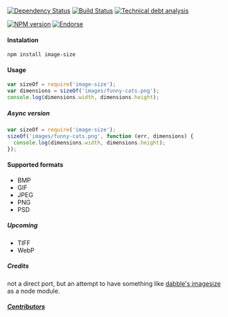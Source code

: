 
[![Dependency Status](https://gemnasium.com/netroy/image-size.png)](https://gemnasium.com/netroy/image-size)
[![Build Status](https://travis-ci.org/netroy/image-size.png?branch=master)](https://travis-ci.org/netroy/image-size)
[![Technical debt analysis](https://www.sidekickjs.com/r/netroy/image-size/status_badge.svg)](https://www.sidekickjs.com/r/netroy/image-size)

[![NPM version](https://badge.fury.io/js/image-size.png)](https://npmjs.org/package/image-size)
[![Endorse](https://api.coderwall.com/netroy/endorsecount.png)](https://coderwall.com/netroy)

#### Instalation

`npm install image-size`

#### Usage

```javascript
var sizeOf = require('image-size');
var dimensions = sizeOf('images/funny-cats.png');
console.log(dimensions.width, dimensions.height);
```

##### Async version
```javascript
var sizeOf = require('image-size');
sizeOf('images/funny-cats.png', function (err, dimensions) {
  console.log(dimensions.width, dimensions.height);
});
```

#### Supported formats
* BMP
* GIF
* JPEG
* PNG
* PSD

##### Upcoming
* TIFF
* WebP

##### Credits
not a direct port, but an attempt to have something like
[dabble's imagesize](https://github.com/dabble/imagesize/blob/master/lib/image_size.rb) as a node module.

##### [Contributors](Contributors.md)
